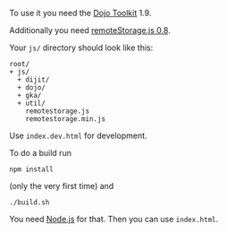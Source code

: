 To use it you need the [Dojo Toolkit](http://dojotoolkit.org/) 1.9.

Additionally you need [remoteStorage.js 0.8](http://remotestorage.io/integrate/).

Your `js/` directory should look like this:

```
root/
+ js/
  + dijit/
  + dojo/
  + gka/
  + util/
    remotestorage.js
    remotestorage.min.js
```

Use `index.dev.html` for development.

To do a build run

    npm install

(only the very first time) and

    ./build.sh

You need [Node.js](http://nodejs.org/) for that. Then you can use `index.html`.
